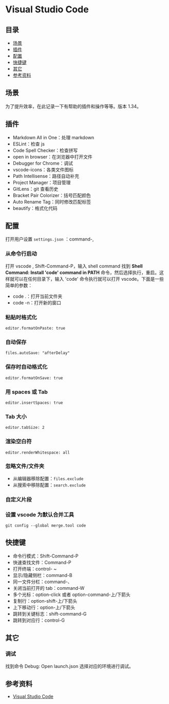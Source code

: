 # Visual Studio Code

## <a name="index"></a> 目录

- [场景](#situation)
- [插件](#plugin)
- [配置](#config)
- [快捷键](#shortcut)
- [其它](#other)
- [参考资料](#reference)

## <a name="situation"></a> 场景

为了提升效率，在此记录一下有帮助的插件和操作等等。版本 1.34。

## <a name="plugin"></a> 插件

- Markdown All in One：处理 markdown
- ESLint：检查 js
- Code Spell Checker：检查拼写
- open in browser：在浏览器中打开文件
- Debugger for Chrome：调试
- vscode-icons：各类文件图标
- Path Intellisense：路径自动补充
- Project Manager：项目管理
- GitLens：git 查看历史
- Bracket Pair Colorizer：括号匹配颜色
- Auto Rename Tag：同时修改匹配标签
- beautify：格式化代码

## <a name="config"></a> 配置

打开用户设置 `settings.json` ：command-,

### 从命令行启动

打开 vscode , Shift-Command-P，输入 shell command 找到 **Shell Command: Install 'code' command in PATH** 命令，然后选择执行，重启。这样就可以在任何目录下，输入 'code' 命令执行就可以打开 vscode。下面是一些简单的参数：

- code .：打开当前文件夹
- code -n：打开新的窗口

### 粘贴时格式化

`editor.formatOnPaste: true`

### 自动保存

`files.autoSave: "afterDelay"`

### 保存时自动格式化

`editor.formatOnSave: true`

### 用 spaces 或 Tab

`editor.insertSpaces: true`

### Tab 大小

`editor.tabSize: 2`

### 渲染空白符

`editor.renderWhitespace: all`

### 忽略文件/文件夹

- 从编辑器移除配置：`files.exclude`
- 从搜索中移除配置：`search.exclude`

### 自定义片段

### 设置 vscode 为默认合并工具

`git config --global merge.tool code`

## <a name="shortcut"></a> 快捷键

- 命令行模式：Shift-Command-P
- 快速查找文件：Command-P
- 打开终端：control- ~
- 显示/隐藏侧栏：command-B
- 同一文件分栏：command-、
- 关闭当前打开的 tab：command-W
- 多个光标：option-click 或者 option-command-上/下箭头
- 复制行：option-shift-上/下箭头
- 上下移动行：option-上/下箭头
- 跳转到关键标志：shift-command-G
- 跳转到对应行：control-G

## <a name="other"></a> 其它

### 调试

找到命令 Debug: Open launch.json 选择对应的环境进行调试。

## <a name="reference"></a> 参考资料

- [Visual Studio Code][url-visualstudio-docs]

[url-repository-images]: https://xxholic.github.io/segment/images
[url-visualstudio-docs]: https://code.visualstudio.com/docs
